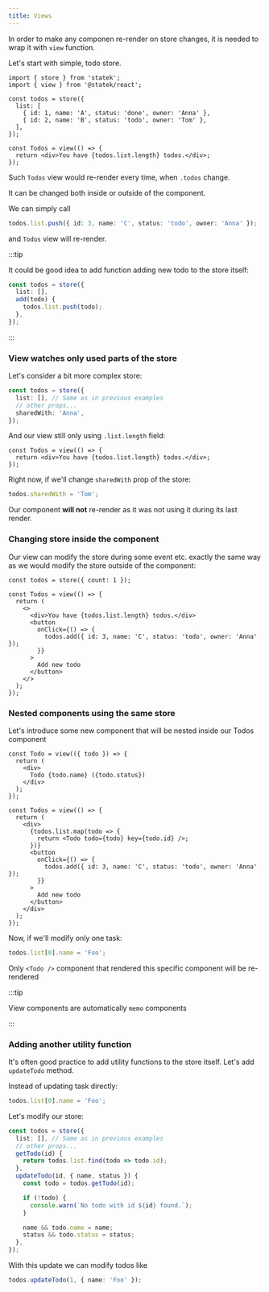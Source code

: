 ```yaml
---
title: Views
---
```


In order to make any componen re-render on store changes, it is needed to wrap it with `view` function.

Let's start with simple, todo store.

```tsx
import { store } from 'statek';
import { view } from '@statek/react';

const todos = store({
  list: [
    { id: 1, name: 'A', status: 'done', owner: 'Anna' },
    { id: 2, name: 'B', status: 'todo', owner: 'Tom' },
  ],
});

const Todos = view(() => {
  return <div>You have {todos.list.length} todos.</div>;
});
```

Such `Todos` view would re-render every time, when `.todos` change.

It can be changed both inside or outside of the component.

We can simply call

```ts
todos.list.push({ id: 3, name: 'C', status: 'todo', owner: 'Anna' });
```

and `Todos` view will re-render.

:::tip

It could be good idea to add function adding new todo to the store itself:

```ts
const todos = store({
  list: [],
  add(todo) {
    todos.list.push(todo);
  },
});
```

:::

### View watches only used parts of the store

Let's consider a bit more complex store:

```ts
const todos = store({
  list: [], // Same as in previous examples
  // other props...
  sharedWith: 'Anna',
});
```

And our view still only using `.list.length` field:

```tsx
const Todos = view(() => {
  return <div>You have {todos.list.length} todos.</div>;
});
```

Right now, if we'll change `sharedWith` prop of the store:

```ts
todos.sharedWith = 'Tom';
```

Our component **will not** re-render as it was not using it during its last render.

### Changing store inside the component

Our view can modify the store during some event etc. exactly the same way as we would modify the store outside of the component:

```tsx
const todos = store({ count: 1 });

const Todos = view(() => {
  return (
    <>
      <div>You have {todos.list.length} todos.</div>
      <button
        onClick={() => {
          todos.add({ id: 3, name: 'C', status: 'todo', owner: 'Anna' });
        }}
      >
        Add new todo
      </button>
    </>
  );
});
```

### Nested components using the same store

Let's introduce some new component that will be nested inside our Todos component

```tsx
const Todo = view(({ todo }) => {
  return (
    <div>
      Todo {todo.name} ({todo.status})
    </div>
  );
});

const Todos = view(() => {
  return (
    <div>
      {todos.list.map(todo => {
        return <Todo todo={todo} key={todo.id} />;
      })}
      <button
        onClick={() => {
          todos.add({ id: 3, name: 'C', status: 'todo', owner: 'Anna' });
        }}
      >
        Add new todo
      </button>
    </div>
  );
});
```

Now, if we'll modify only one task:

```ts
todos.list[0].name = 'Foo';
```

Only `<Todo />` component that rendered this specific component will be re-rendered

:::tip

View components are automatically `memo` components

:::

### Adding another utility function

It's often good practice to add utility functions to the store itself. Let's add `updateTodo` method.

Instead of updating task directly:

```ts
todos.list[0].name = 'Foo';
```

Let's modify our store:

```ts
const todos = store({
  list: [], // Same as in previous examples
  // other props...
  getTodo(id) {
    return todos.list.find(todo => todo.id);
  },
  updateTodo(id, { name, status }) {
    const todo = todos.getTodo(id);

    if (!todo) {
      console.warn(`No todo with id ${id} found.`);
    }

    name && todo.name = name;
    status && todo.status = status;
  },
});
```

With this update we can modify todos like

```ts
todos.updateTodo(1, { name: 'Foo' });
```
